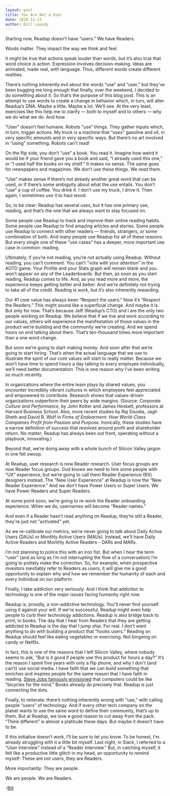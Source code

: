 ```yaml
---
layout: post
title: You Are Not a User
date: 2020-11-23
author: Bill Loundy
---
```

Starting now, Readup doesn’t have “users.” We have Readers. 

Words matter. They impact the way we think and feel. 

It might be true that actions speak louder than words, but it’s also true that word choice *is* action. Expression involves decision-making. Ideas are animated, made real, with language. Thus, different words create different realities. 

There’s nothing inherently evil about the words “use” and “user,” but they’ve been bugging me long enough that finally, over the weekend, I decided to do something about it. So that’s the purpose of this blog post. This is an attempt to use words to create a change in behavior which, in turn, will alter Readup’s DNA. Maybe a little. Maybe a lot. We’ll see. At the very least, exercises like this help me to clarify — both to myself and to others — why we do what we do. And how. 

“User” doesn’t feel humane. Robots “use” things. They gather inputs which, in turn, trigger actions. My truck is a machine that “uses” gasoline and oil, in very specific amounts and in very specific ways. But there’s no art involved in “using” something. Robots can't read! 

On the flip side, you don’t “use” a book. You read it. Imagine how weird it would be if your friend gave you a book and said, “I already used this one,” or “I used half the books on my shelf.” It makes no sense. The same goes for newspapers and magazines. We don’t use these things. We *read* them. 

“Use” makes sense if there’s not already another great word that can be used, or if there’s some ambiguity about what the use entails. You don’t “use” a cup of coffee. You drink it. I don’t use my truck, I drive it. Then again, I sometimes *use* it to haul wood. 

So, to be clear: Readup has several uses, but it has one primary use, reading, and that’s the one that we always want to stay focused on. 

Some people use Readup to track and improve their online reading habits. Some people use Readup to find amazing articles and stories. Some people use Readup to connect with other readers — friends, strangers, or some combination of both. And many people use Readup for all of these reasons. But every single one of these “use cases” has a deeper, more important use case in common: reading. 

Ultimately, if you’re not reading, you’re not actually using Readup. Without reading, you can’t comment. You can’t “vote with your attention” in the AOTD game. Your Profile and your Stats graph will remain blank and you won’t appear on any of the Leaderboards. But then, as soon as you start reading, Readup comes to life. And, as you read more and more, the experience keeps getting better and better. And we’re definitely not trying to take all of the credit. Reading is work, but it’s also inherently rewarding. 

Our #1 core value has always been “Respect the users.” Now it’s “Respect the Readers.” This might sound like a superficial change. And maybe it is. But only for now. That’s because Jeff (Readup’s CTO) and I are the only two people working on Readup. We believe that if we live and work according to our values, others will experience the manifestation of those values in the product we’re building and the community we’re creating. And we spend hours on end talking about them. That’s ten-thousand times more important than a one word change. 

But soon we’re going to start making money. And soon after that we’re going to start hiring. That’s when the actual language that we use to illustrate the spirit of our core values will start to really matter. Because we won’t have time to spend hours a day talking to every employee individually, we’ll need better documentation. This is one reason why I’ve been writing so much recently.

In organizations where the entire team plays by shared values, you encounter incredibly vibrant cultures in which employees feel appreciated and empowered to contribute. Research shows that values-driven organizations outperform their peers by wide margins. (Source: *Corporate Culture and Performance*, by John Kotter and James Heskett, professors at Harvard Business School. Also, more recent studies by Raj Sisodia, Jagh Sheth and David B. Wolf in *Firms of Endearment: How World-Class Companies Profit from Passion and Purpose*. Ironically, these studies have a narrow definition of success that revolves around profit and shareholder return. No matter; Readup has always been out front, operating without a playbook, innovating.) 

Beyond that, we’re doing away with a whole bunch of Silicon Valley jargon in one fell swoop. 

At Readup, user research is now Reader research. User focus groups are now Reader focus groups. God knows we need to hire some people with “UX” experience, but we’re going to call them Reader Experience (RX) designers instead. The “New User Experience” at Readup is now the “New Reader Experience.” And we don’t have Power Users or Super Users. We have Power Readers and Super Readers. 

At some point soon, we’re going to re-work the Reader onboarding experience. When we do, usernames will become “Reader names.” 

And even if a Reader hasn’t read anything on Readup, they’re still a Reader, they're just not "activated" yet.

As we re-calibrate our metrics, we’re never going to talk about Daily Active Users (DAUs) or Monthly Active Users (MAUs). Instead, we’ll have Daily Active Readers and Monthly Active Readers - DARs and MARs.

I’m not planning to police this with an iron fist. But when I hear the term “user” (and as long as I’m not interrupting the flow of a conversation) I’m going to politely make the correction. So, for example, when prospective investors inevitably refer to Readers as users, it will give me a good opportunity to explain why and how we remember the humanity of each and every individual on our platform. 

Finally, I take addiction very seriously. And I think that addiction to technology is one of the major issues facing humanity right now.

Readup is, proudly, a non-addictive technology. You'll never find yourself using it against your will. If we're successful, Readup might even help people to curb their technology addictions. Readup is also bridge back to print, to books. The day that I hear from Readers that they are getting addicted to Readup is the day that I jump ship. For real. I don’t want anything to do with building a product that “hooks users.” Reading on Readup should feel like eating vegetables or exercising. Not bingeing on candy or Netflix. 

In fact, this is one of the reasons that I left Silicon Valley, where nobody seems to ask, "But is it good if people use this product for hours a day?" It’s the reason I spent five years with only a flip phone, and why I don't (and can’t) use social media. I have faith that we can build something that enriches and inspires people for the same reason that I have faith in reading. [Steve Jobs famously envisioned](https://www.youtube.com/watch?v=rTRzYjoZhIY) that computers could be like "bicycles for the mind." Books already do precisely that. Readup is just connecting the dots. 

Finally, to reiterate: there’s nothing inherently wrong with “use,” with calling people “users” of technology. And if every other tech company on the planet wants to use the same word to define their community, that’s up to them. But at Readup, we love a good reason to cut away from the pack. “Think different” is almost a platitude these days. But maybe it doesn’t have to be. 

If this initiative doesn’t work, I’ll be sure to let you know. To be honest, I’m already struggling with it a little bit myself. Last night, in Slack, I referred to a “User interview” instead of a “Reader interview.” But, in catching myself, it felt like a productive little glitch in my head, an opportunity to remind myself: These are not users, they are Readers. 

More importantly: They are people. 

We are people. We are Readers. 

-[Bill](https://readup.com/@bill)
